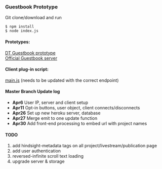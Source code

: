### Guestbook Prototype

Git clone/download and run
```
$ npm install
$ node index.js
```
#### Prototypes:
[DT Guestbook prototype](https://logprototype.herokuapp.com/)<br>
[Official Guestbook server](https://desolate-island-46205.herokuapp.com/)

#### Client plug-in script:
[main.js](https://desolate-island-46205.herokuapp.com/main.js)
(needs to be updated with the correct endpoint)

#### Master Branch Update log
- <b>Apr6</b> User IP, server and client setup
- <b>Apr11</b> Opt-in buttons, user object, client connects/disconnects
- <b>Apr26</b>  Set up new heroku server, database
- <b>Apr27</b>  Merge emit to one update function
- <b>Apr30</b>  Add front-end processing to embed url with project names

#### TODO
1. add hindsight-metadata tags on all project/livestream/publication page
2. add user authentication 
3. reversed-infinite scroll text loading
4. upgrade server & storage
